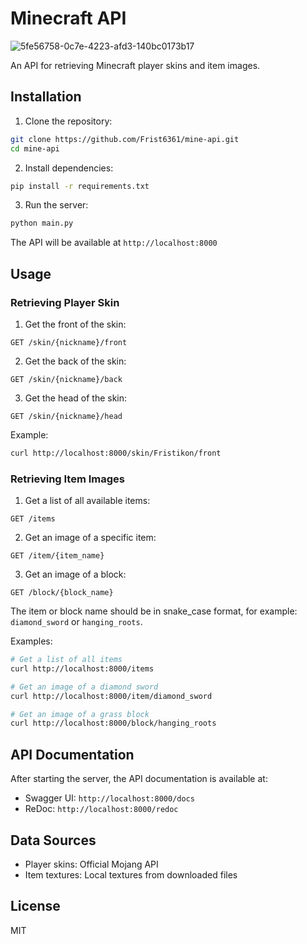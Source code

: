 
# Minecraft API
![5fe56758-0c7e-4223-afd3-140bc0173b17](https://github.com/user-attachments/assets/33dbb4d5-3f57-47ab-9d40-4eb3d5fe46ed)

An API for retrieving Minecraft player skins and item images.

## Installation

1. Clone the repository:
```bash
git clone https://github.com/Frist6361/mine-api.git
cd mine-api
```

2. Install dependencies:
```bash
pip install -r requirements.txt
```

3. Run the server:
```bash
python main.py
```

The API will be available at `http://localhost:8000`

## Usage

### Retrieving Player Skin

1. Get the front of the skin:
```
GET /skin/{nickname}/front
```

2. Get the back of the skin:
```
GET /skin/{nickname}/back
```

3. Get the head of the skin:
```
GET /skin/{nickname}/head
```

Example:
```bash
curl http://localhost:8000/skin/Fristikon/front
```

### Retrieving Item Images

1. Get a list of all available items:
```
GET /items
```

2. Get an image of a specific item:
```
GET /item/{item_name}
```

3. Get an image of a block:
```
GET /block/{block_name}
```

The item or block name should be in snake_case format, for example: `diamond_sword` or `hanging_roots`.

Examples:
```bash
# Get a list of all items
curl http://localhost:8000/items

# Get an image of a diamond sword
curl http://localhost:8000/item/diamond_sword

# Get an image of a grass block
curl http://localhost:8000/block/hanging_roots
```

## API Documentation

After starting the server, the API documentation is available at:
- Swagger UI: `http://localhost:8000/docs`
- ReDoc: `http://localhost:8000/redoc`

## Data Sources

- Player skins: Official Mojang API
- Item textures: Local textures from downloaded files

## License

MIT
